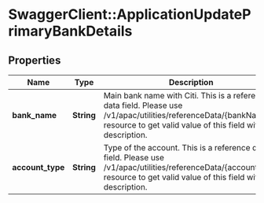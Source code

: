 # SwaggerClient::ApplicationUpdatePrimaryBankDetails

## Properties
Name | Type | Description | Notes
------------ | ------------- | ------------- | -------------
**bank_name** | **String** | Main bank name with Citi. This is a reference data field. Please use /v1/apac/utilities/referenceData/{bankName} resource to get valid value of this field with description. | [optional] 
**account_type** | **String** | Type of the account. This is a reference data field. Please use /v1/apac/utilities/referenceData/{accountType} resource to get valid value of this field with description. | [optional] 

